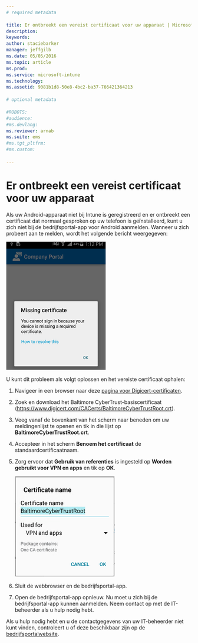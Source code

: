 ```yaml
---
# required metadata

title: Er ontbreekt een vereist certificaat voor uw apparaat | Microsoft Intune
description:
keywords:
author: staciebarker
manager: jeffgilb
ms.date: 05/05/2016
ms.topic: article
ms.prod:
ms.service: microsoft-intune
ms.technology:
ms.assetid: 9081b1d8-50e8-4bc2-ba37-766421364213

# optional metadata

#ROBOTS:
#audience:
#ms.devlang:
ms.reviewer: arnab
ms.suite: ems
#ms.tgt_pltfrm:
#ms.custom:

---
```



# Er ontbreekt een vereist certificaat voor uw apparaat
Als uw Android-apparaat niet bij Intune is geregistreerd en er ontbreekt een certificaat dat normaal gesproken op uw telefoon is geïnstalleerd, kunt u zich niet bij de bedrijfsportal-app voor Android aanmelden. Wanneer u zich probeert aan te melden, wordt het volgende bericht weergegeven:

![Ontbrekend certificaat voor Android-installatie](./media/andr-cert_install-1-cert_missing.png)

U kunt dit probleem als volgt oplossen en het vereiste certificaat ophalen:

1.  Navigeer in een browser naar deze [pagina voor Digicert-certificaten](https://www.digicert.com/digicert-root-certificates.htm).

2.  Zoek en download het Baltimore CyberTrust-basiscertificaat (https://www.digicert.com/CACerts/BaltimoreCyberTrustRoot.crt).

3.  Veeg vanaf de bovenkant van het scherm naar beneden om uw meldingenlijst te openen en tik in die lijst op **BaltimoreCyberTrustRoot.crt**.

4.  Accepteer in het scherm **Benoem het certificaat** de standaardcertificaatnaam.

5. Zorg ervoor dat **Gebruik van referenties** is ingesteld op **Worden gebruikt voor VPN en apps** en tik op **OK**.

    ![Naam van certificaat voor Android-installatie](./media/andr-cert_install-2-add_cert_name.png)

6. Sluit de webbrowser en de bedrijfsportal-app.

7. Open de bedrijfsportal-app opnieuw. Nu moet u zich bij de bedrijfsportal-app kunnen aanmelden. Neem contact op met de IT-beheerder als u hulp nodig hebt.

Als u hulp nodig hebt en u de contactgegevens van uw IT-beheerder niet kunt vinden, controleert u of deze beschikbaar zijn op de [bedrijfsportalwebsite](http://portal.manage.microsoft.com).

<!--HONumber=Jun16_HO1-->


